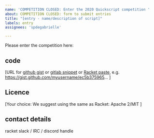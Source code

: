 ```yaml
---
name: 'COMPETITION CLOSED: Enter the 2020 Quickscript competition '
about: COMPETITION CLOSED: form to submit entries
title: "[entry - name/description of script]"
labels: entry
assignees: 'spdegabrielle'

---
```


Please enter the competition here:

## code
[URL for [github gist](https://gist.github.com) or [gitlab snippet](https://gitlab.com/snippets) or [Racket paste](http://pasterack.org), e.g. https://gist.github.com/myusername/ec5b375965... ]


## Licence 
[Your choice: We suggest using the same as Racket: Apache 2/MIT ]

## contact details 
racket slack / IRC / discord handle
